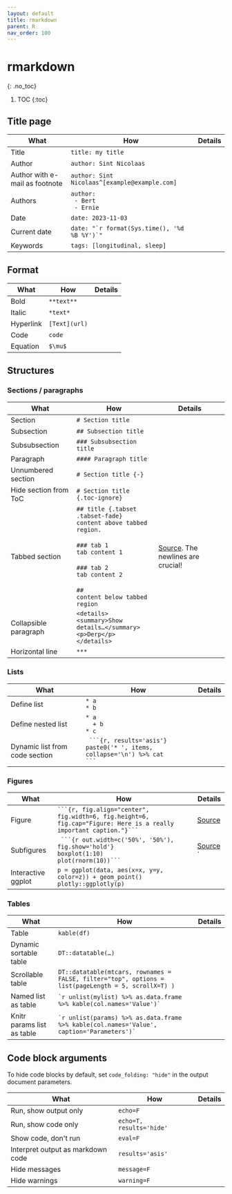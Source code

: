 ```yaml
---
layout: default
title: rmarkdown
parent: R
nav_order: 100
---
```


# rmarkdown
{: .no_toc}

1. TOC
{:toc}

## Title page

| What | How | Details |
|---|---|---|
| Title | `title: my title` | |
| Author | `author: Sint Nicolaas` | |
| Author with e-mail as footnote | `author: Sint Nicolaas^[example@example.com]` | |
| Authors | `author:`<br>` - Bert`<br>` - Ernie` | |
| Date | `date: 2023-11-03` | |
| Current date | `` date: "`r format(Sys.time(), '%d %B %Y')`" `` | |
| Keywords | `tags: [longitudinal, sleep]` | |

## Format

| What | How | Details |
|---|---|---|
| Bold | `**text**` | |
| Italic | `*text*` | |
| Hyperlink | `[Text](url)` | |
| Code | `code` | |
| Equation | `$\mu$` | |

## Structures

### Sections / paragraphs

| What | How | Details |
|---|---|---|
| Section | `# Section title` | |
| Subsection | `## Subsection title` | |
| Subsubsection | `### Subsubsection title` | |
| Paragraph | `#### Paragraph title` | |
| Unnumbered section |`# Section title {-}` | |
| Hide section from ToC | `# Section title {.toc-ignore}` | |
| Tabbed section | `## title {.tabset .tabset-fade}`<br>`content above tabbed region.`<br><br>`### tab 1 `<br>`tab content 1`<br><br>`### tab 2`<br>`tab content 2`<br><br>`##`<br>`content below tabbed region` | [Source](https://stackoverflow.com/questions/38062706/rmarkdown-how-to-end-tabbed-content). The newlines are crucial! |
| Collapsible paragraph | `<details>`<br>`<summary>Show details…</summary>`<br>`<p>Derp</p>`<br>`</details>` | |
| Horizontal line | `***` | |

### Lists

| What | How | Details |
|---|---|---|
| Define list | `* a`<br>`* b` | |
| Define nested list | `* a`<br>`  + b`<br>`* c` |
| Dynamic list from code section | ` ```{r, results='asis'}`<br>`paste0('* ', items, collapse='\n') %>% cat`<br>` ``` ` | |

### Figures

| What | How | Details |
|---|---|---|
| Figure | ` ```{r, fig.align="center", fig.width=6, fig.height=6, fig.cap="Figure: Here is a really important caption."}``` ` | [Source](https://holtzy.github.io/Pimp-my-rmd/) |
| Subfigures | ` ```{r out.width=c('50%', '50%'), fig.show='hold'}`<br>`boxplot(1:10)`<br>`plot(rnorm(10))``` ` | [Source](https://holtzy.github.io/Pimp-my-rmd/) ` | 
| Interactive ggplot | `p = ggplot(data, aes(x=x, y=y, color=z)) + geom_point()`<br>`plotly::ggplotly(p)` | |

### Tables

| What | How | Details |
|---|---|---|
| Table | `kable(df)` | |
| Dynamic sortable table | `DT::datatable(…)` | |
| Scrollable table | `DT::datatable(mtcars, rownames = FALSE, filter="top", options = list(pageLength = 5, scrollX=T) )` | |
| Named list as table | ``` `r unlist(mylist) %>% as.data.frame %>% kable(col.names='Value')` ``` | |
| Knitr params list as table | ``` `r unlist(params) %>% as.data.frame %>% kable(col.names='Value', caption='Parameters')` ``` | |

## Code block arguments
To hide code blocks by default, set `code_folding: "hide"` in the output document parameters.

| What | How | Details |
|---|---|---|
| Run, show output only | `echo=F` | |
| Run, show code only | `echo=T, results='hide'` | |
| Show code, don't run | `eval=F` | |
| Interpret output as markdown code | `results='asis'` | |
| Hide messages | `message=F` | |
| Hide warnings | `warning=F` | |




